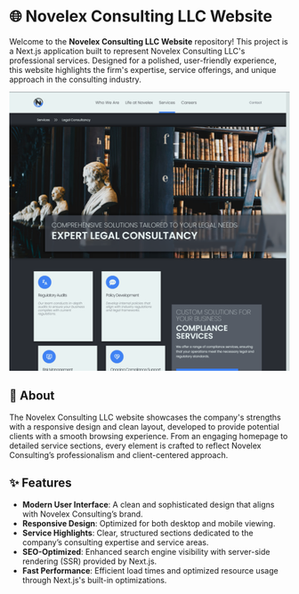 # 🌐 Novelex Consulting LLC Website

Welcome to the **Novelex Consulting LLC Website** repository! This project is a Next.js application built to represent Novelex Consulting LLC's professional services. Designed for a polished, user-friendly experience, this website highlights the firm's expertise, service offerings, and unique approach in the consulting industry.

![Logo](./docs/demo-1.png "Logo")

## 📖 About

The Novelex Consulting LLC website showcases the company's strengths with a responsive design and clean layout, developed to provide potential clients with a smooth browsing experience. From an engaging homepage to detailed service sections, every element is crafted to reflect Novelex Consulting’s professionalism and client-centered approach.

## ✨ Features

- **Modern User Interface**: A clean and sophisticated design that aligns with Novelex Consulting’s brand.
- **Responsive Design**: Optimized for both desktop and mobile viewing.
- **Service Highlights**: Clear, structured sections dedicated to the company’s consulting expertise and service areas.
- **SEO-Optimized**: Enhanced search engine visibility with server-side rendering (SSR) provided by Next.js.
- **Fast Performance**: Efficient load times and optimized resource usage through Next.js's built-in optimizations.

